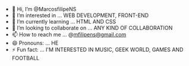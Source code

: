 - 👋 Hi, I’m @MarcosfilipeNS
- 👀 I’m interested in ... WEB DEVELOPMENT, FRONT-END
- 🌱 I’m currently learning ... HTML AND CSS
- 💞️ I’m looking to collaborate on ... ANY KIND OF COLLABORATION
- 📫 How to reach me ... @mfilipens@gmail.com
- 😄 Pronouns: ... HE
- ⚡ Fun fact: ... I'M INTERESTED IN MUSIC, GEEK WORLD, GAMES AND FOOTBALL

